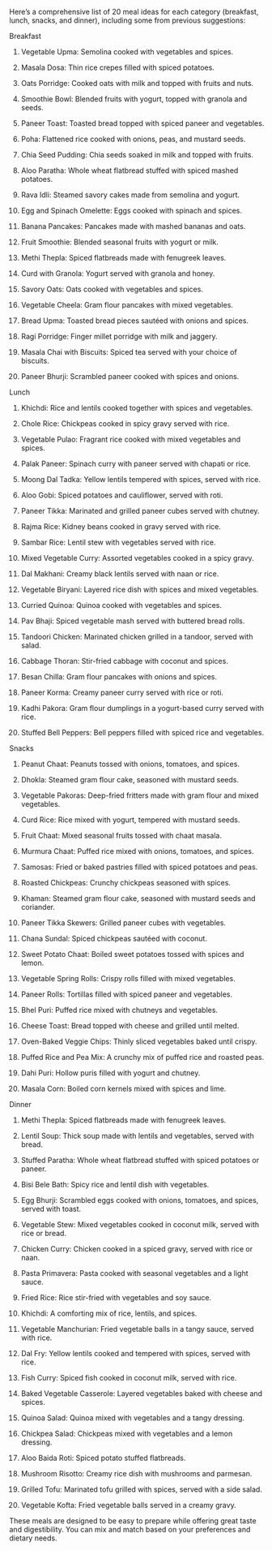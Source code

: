Here’s a comprehensive list of 20 meal ideas for each category (breakfast, lunch, snacks, and dinner), including some from previous suggestions:

Breakfast

1. Vegetable Upma: Semolina cooked with vegetables and spices.


2. Masala Dosa: Thin rice crepes filled with spiced potatoes.


3. Oats Porridge: Cooked oats with milk and topped with fruits and nuts.


4. Smoothie Bowl: Blended fruits with yogurt, topped with granola and seeds.


5. Paneer Toast: Toasted bread topped with spiced paneer and vegetables.


6. Poha: Flattened rice cooked with onions, peas, and mustard seeds.


7. Chia Seed Pudding: Chia seeds soaked in milk and topped with fruits.


8. Aloo Paratha: Whole wheat flatbread stuffed with spiced mashed potatoes.


9. Rava Idli: Steamed savory cakes made from semolina and yogurt.


10. Egg and Spinach Omelette: Eggs cooked with spinach and spices.


11. Banana Pancakes: Pancakes made with mashed bananas and oats.


12. Fruit Smoothie: Blended seasonal fruits with yogurt or milk.


13. Methi Thepla: Spiced flatbreads made with fenugreek leaves.


14. Curd with Granola: Yogurt served with granola and honey.


15. Savory Oats: Oats cooked with vegetables and spices.


16. Vegetable Cheela: Gram flour pancakes with mixed vegetables.


17. Bread Upma: Toasted bread pieces sautéed with onions and spices.


18. Ragi Porridge: Finger millet porridge with milk and jaggery.


19. Masala Chai with Biscuits: Spiced tea served with your choice of biscuits.


20. Paneer Bhurji: Scrambled paneer cooked with spices and onions.



Lunch

1. Khichdi: Rice and lentils cooked together with spices and vegetables.


2. Chole Rice: Chickpeas cooked in spicy gravy served with rice.


3. Vegetable Pulao: Fragrant rice cooked with mixed vegetables and spices.


4. Palak Paneer: Spinach curry with paneer served with chapati or rice.


5. Moong Dal Tadka: Yellow lentils tempered with spices, served with rice.


6. Aloo Gobi: Spiced potatoes and cauliflower, served with roti.


7. Paneer Tikka: Marinated and grilled paneer cubes served with chutney.


8. Rajma Rice: Kidney beans cooked in gravy served with rice.


9. Sambar Rice: Lentil stew with vegetables served with rice.


10. Mixed Vegetable Curry: Assorted vegetables cooked in a spicy gravy.


11. Dal Makhani: Creamy black lentils served with naan or rice.


12. Vegetable Biryani: Layered rice dish with spices and mixed vegetables.


13. Curried Quinoa: Quinoa cooked with vegetables and spices.


14. Pav Bhaji: Spiced vegetable mash served with buttered bread rolls.


15. Tandoori Chicken: Marinated chicken grilled in a tandoor, served with salad.


16. Cabbage Thoran: Stir-fried cabbage with coconut and spices.


17. Besan Chilla: Gram flour pancakes with onions and spices.


18. Paneer Korma: Creamy paneer curry served with rice or roti.


19. Kadhi Pakora: Gram flour dumplings in a yogurt-based curry served with rice.


20. Stuffed Bell Peppers: Bell peppers filled with spiced rice and vegetables.



Snacks

1. Peanut Chaat: Peanuts tossed with onions, tomatoes, and spices.


2. Dhokla: Steamed gram flour cake, seasoned with mustard seeds.


3. Vegetable Pakoras: Deep-fried fritters made with gram flour and mixed vegetables.


4. Curd Rice: Rice mixed with yogurt, tempered with mustard seeds.


5. Fruit Chaat: Mixed seasonal fruits tossed with chaat masala.


6. Murmura Chaat: Puffed rice mixed with onions, tomatoes, and spices.


7. Samosas: Fried or baked pastries filled with spiced potatoes and peas.


8. Roasted Chickpeas: Crunchy chickpeas seasoned with spices.


9. Khaman: Steamed gram flour cake, seasoned with mustard seeds and coriander.


10. Paneer Tikka Skewers: Grilled paneer cubes with vegetables.


11. Chana Sundal: Spiced chickpeas sautéed with coconut.


12. Sweet Potato Chaat: Boiled sweet potatoes tossed with spices and lemon.


13. Vegetable Spring Rolls: Crispy rolls filled with mixed vegetables.


14. Paneer Rolls: Tortillas filled with spiced paneer and vegetables.


15. Bhel Puri: Puffed rice mixed with chutneys and vegetables.


16. Cheese Toast: Bread topped with cheese and grilled until melted.


17. Oven-Baked Veggie Chips: Thinly sliced vegetables baked until crispy.


18. Puffed Rice and Pea Mix: A crunchy mix of puffed rice and roasted peas.


19. Dahi Puri: Hollow puris filled with yogurt and chutney.


20. Masala Corn: Boiled corn kernels mixed with spices and lime.



Dinner

1. Methi Thepla: Spiced flatbreads made with fenugreek leaves.


2. Lentil Soup: Thick soup made with lentils and vegetables, served with bread.


3. Stuffed Paratha: Whole wheat flatbread stuffed with spiced potatoes or paneer.


4. Bisi Bele Bath: Spicy rice and lentil dish with vegetables.


5. Egg Bhurji: Scrambled eggs cooked with onions, tomatoes, and spices, served with toast.


6. Vegetable Stew: Mixed vegetables cooked in coconut milk, served with rice or bread.


7. Chicken Curry: Chicken cooked in a spiced gravy, served with rice or naan.


8. Pasta Primavera: Pasta cooked with seasonal vegetables and a light sauce.


9. Fried Rice: Rice stir-fried with vegetables and soy sauce.


10. Khichdi: A comforting mix of rice, lentils, and spices.


11. Vegetable Manchurian: Fried vegetable balls in a tangy sauce, served with rice.


12. Dal Fry: Yellow lentils cooked and tempered with spices, served with rice.


13. Fish Curry: Spiced fish cooked in coconut milk, served with rice.


14. Baked Vegetable Casserole: Layered vegetables baked with cheese and spices.


15. Quinoa Salad: Quinoa mixed with vegetables and a tangy dressing.


16. Chickpea Salad: Chickpeas mixed with vegetables and a lemon dressing.


17. Aloo Baida Roti: Spiced potato stuffed flatbreads.


18. Mushroom Risotto: Creamy rice dish with mushrooms and parmesan.


19. Grilled Tofu: Marinated tofu grilled with spices, served with a side salad.


20. Vegetable Kofta: Fried vegetable balls served in a creamy gravy.



These meals are designed to be easy to prepare while offering great taste and digestibility. You can mix and match based on your preferences and dietary needs.

